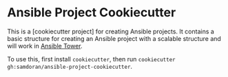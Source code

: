 # Ansible Project Cookiecutter #

This is a [cookiecutter project] for creating Ansible projects. It contains a basic structure for creating an Ansible project with a scalable structure and will work in [Ansible Tower][AnsibleTower].

To use this, first install `cookiecutter`, then run `cookiecutter gh:samdoran/ansible-project-cookiecutter`.

[cookie cutter project]: https://github.com/audreyr/cookiecutter
[AnsibleTower]: https://www.ansible.com/products/tower
